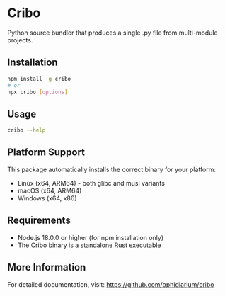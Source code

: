 # Cribo

Python source bundler that produces a single .py file from multi-module projects.

## Installation

```bash
npm install -g cribo
# or
npx cribo [options]
```

## Usage

```bash
cribo --help
```

## Platform Support

This package automatically installs the correct binary for your platform:

- Linux (x64, ARM64) - both glibc and musl variants
- macOS (x64, ARM64)
- Windows (x64, x86)

## Requirements

- Node.js 18.0.0 or higher (for npm installation only)
- The Cribo binary is a standalone Rust executable

## More Information

For detailed documentation, visit: https://github.com/ophidiarium/cribo

